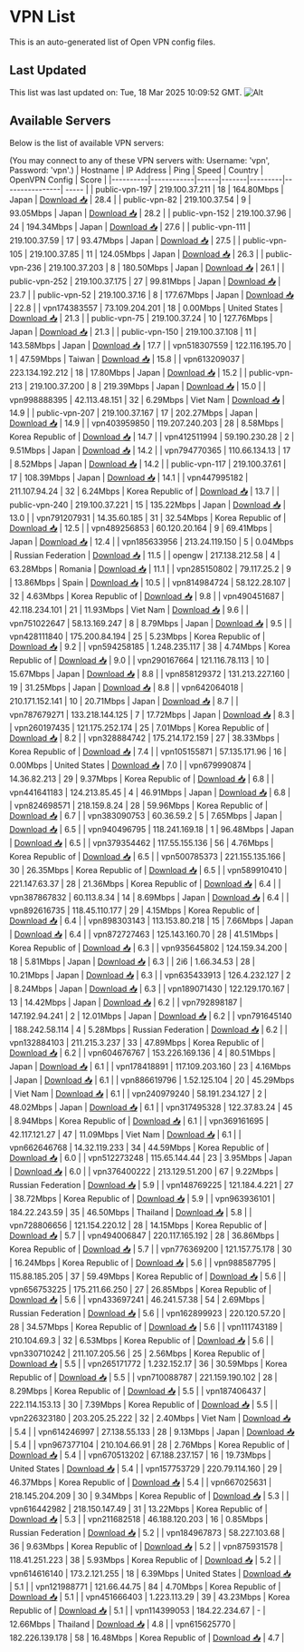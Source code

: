 # VPN List

This is an auto-generated list of Open VPN config files.

## Last Updated

This list was last updated on: Tue, 18 Mar 2025 10:09:52 GMT.
![Alt](https://repobeats.axiom.co/api/embed/186b98318ef1479477931607c1ad7d823f12451f.svg "Repobeats analytics image")

## Available Servers

Below is the list of available VPN servers:

(You may connect to any of these VPN servers with: Username: 'vpn', Password: 'vpn'.)
| Hostname | IP Address | Ping | Speed | Country | OpenVPN Config | Score |
|----------|------------|------|-------|---------|----------------| ----- |
| public-vpn-197 | 219.100.37.211 | 18 | 164.80Mbps | Japan | [Download 📥](./configs/server_0_JP.ovpn) | 28.4 |
| public-vpn-82 | 219.100.37.54 | 9 | 93.05Mbps | Japan | [Download 📥](./configs/server_1_JP.ovpn) | 28.2 |
| public-vpn-152 | 219.100.37.96 | 24 | 194.34Mbps | Japan | [Download 📥](./configs/server_2_JP.ovpn) | 27.6 |
| public-vpn-111 | 219.100.37.59 | 17 | 93.47Mbps | Japan | [Download 📥](./configs/server_3_JP.ovpn) | 27.5 |
| public-vpn-105 | 219.100.37.85 | 11 | 124.05Mbps | Japan | [Download 📥](./configs/server_4_JP.ovpn) | 26.3 |
| public-vpn-236 | 219.100.37.203 | 8 | 180.50Mbps | Japan | [Download 📥](./configs/server_5_JP.ovpn) | 26.1 |
| public-vpn-252 | 219.100.37.175 | 27 | 99.81Mbps | Japan | [Download 📥](./configs/server_6_JP.ovpn) | 23.7 |
| public-vpn-52 | 219.100.37.16 | 8 | 177.67Mbps | Japan | [Download 📥](./configs/server_7_JP.ovpn) | 22.8 |
| vpn174383557 | 73.109.204.201 | 18 | 0.00Mbps | United States | [Download 📥](./configs/server_8_US.ovpn) | 21.3 |
| public-vpn-75 | 219.100.37.24 | 10 | 127.76Mbps | Japan | [Download 📥](./configs/server_9_JP.ovpn) | 21.3 |
| public-vpn-150 | 219.100.37.108 | 11 | 143.58Mbps | Japan | [Download 📥](./configs/server_10_JP.ovpn) | 17.7 |
| vpn518307559 | 122.116.195.70 | 1 | 47.59Mbps | Taiwan | [Download 📥](./configs/server_11_TW.ovpn) | 15.8 |
| vpn613209037 | 223.134.192.212 | 18 | 17.80Mbps | Japan | [Download 📥](./configs/server_12_JP.ovpn) | 15.2 |
| public-vpn-213 | 219.100.37.200 | 8 | 219.39Mbps | Japan | [Download 📥](./configs/server_13_JP.ovpn) | 15.0 |
| vpn998888395 | 42.113.48.151 | 32 | 6.29Mbps | Viet Nam | [Download 📥](./configs/server_14_VN.ovpn) | 14.9 |
| public-vpn-207 | 219.100.37.167 | 17 | 202.27Mbps | Japan | [Download 📥](./configs/server_15_JP.ovpn) | 14.9 |
| vpn403959850 | 119.207.240.203 | 28 | 8.58Mbps | Korea Republic of | [Download 📥](./configs/server_16_KR.ovpn) | 14.7 |
| vpn412511994 | 59.190.230.28 | 2 | 9.51Mbps | Japan | [Download 📥](./configs/server_17_JP.ovpn) | 14.2 |
| vpn794770365 | 110.66.134.13 | 17 | 8.52Mbps | Japan | [Download 📥](./configs/server_18_JP.ovpn) | 14.2 |
| public-vpn-117 | 219.100.37.61 | 17 | 108.39Mbps | Japan | [Download 📥](./configs/server_19_JP.ovpn) | 14.1 |
| vpn447995182 | 211.107.94.24 | 32 | 6.24Mbps | Korea Republic of | [Download 📥](./configs/server_20_KR.ovpn) | 13.7 |
| public-vpn-240 | 219.100.37.221 | 15 | 135.22Mbps | Japan | [Download 📥](./configs/server_21_JP.ovpn) | 13.0 |
| vpn791207931 | 14.35.60.185 | 31 | 32.54Mbps | Korea Republic of | [Download 📥](./configs/server_22_KR.ovpn) | 12.5 |
| vpn489256853 | 60.120.20.164 | 9 | 69.41Mbps | Japan | [Download 📥](./configs/server_23_JP.ovpn) | 12.4 |
| vpn185633956 | 213.24.119.150 | 5 | 0.04Mbps | Russian Federation | [Download 📥](./configs/server_24_RU.ovpn) | 11.5 |
| opengw | 217.138.212.58 | 4 | 63.28Mbps | Romania | [Download 📥](./configs/server_25_RO.ovpn) | 11.1 |
| vpn285150802 | 79.117.25.2 | 9 | 13.86Mbps | Spain | [Download 📥](./configs/server_26_ES.ovpn) | 10.5 |
| vpn814984724 | 58.122.28.107 | 32 | 4.63Mbps | Korea Republic of | [Download 📥](./configs/server_27_KR.ovpn) | 9.8 |
| vpn490451687 | 42.118.234.101 | 21 | 11.93Mbps | Viet Nam | [Download 📥](./configs/server_28_VN.ovpn) | 9.6 |
| vpn751022647 | 58.13.169.247 | 8 | 8.79Mbps | Japan | [Download 📥](./configs/server_29_JP.ovpn) | 9.5 |
| vpn428111840 | 175.200.84.194 | 25 | 5.23Mbps | Korea Republic of | [Download 📥](./configs/server_30_KR.ovpn) | 9.2 |
| vpn594258185 | 1.248.235.117 | 38 | 4.74Mbps | Korea Republic of | [Download 📥](./configs/server_31_KR.ovpn) | 9.0 |
| vpn290167664 | 121.116.78.113 | 10 | 15.67Mbps | Japan | [Download 📥](./configs/server_32_JP.ovpn) | 8.8 |
| vpn858129372 | 131.213.227.160 | 19 | 31.25Mbps | Japan | [Download 📥](./configs/server_33_JP.ovpn) | 8.8 |
| vpn642064018 | 210.171.152.141 | 10 | 20.71Mbps | Japan | [Download 📥](./configs/server_34_JP.ovpn) | 8.7 |
| vpn787679271 | 133.218.144.125 | 7 | 17.72Mbps | Japan | [Download 📥](./configs/server_35_JP.ovpn) | 8.3 |
| vpn260197435 | 121.175.252.174 | 25 | 7.01Mbps | Korea Republic of | [Download 📥](./configs/server_36_KR.ovpn) | 8.2 |
| vpn328884742 | 175.214.172.159 | 27 | 38.33Mbps | Korea Republic of | [Download 📥](./configs/server_37_KR.ovpn) | 7.4 |
| vpn105155871 | 57.135.171.96 | 16 | 0.00Mbps | United States | [Download 📥](./configs/server_38_US.ovpn) | 7.0 |
| vpn679990874 | 14.36.82.213 | 29 | 9.37Mbps | Korea Republic of | [Download 📥](./configs/server_39_KR.ovpn) | 6.8 |
| vpn441641183 | 124.213.85.45 | 4 | 46.91Mbps | Japan | [Download 📥](./configs/server_40_JP.ovpn) | 6.8 |
| vpn824698571 | 218.159.8.24 | 28 | 59.96Mbps | Korea Republic of | [Download 📥](./configs/server_41_KR.ovpn) | 6.7 |
| vpn383090753 | 60.36.59.2 | 5 | 7.65Mbps | Japan | [Download 📥](./configs/server_42_JP.ovpn) | 6.5 |
| vpn940496795 | 118.241.169.18 | 1 | 96.48Mbps | Japan | [Download 📥](./configs/server_43_JP.ovpn) | 6.5 |
| vpn379354462 | 117.55.155.136 | 56 | 4.76Mbps | Korea Republic of | [Download 📥](./configs/server_44_KR.ovpn) | 6.5 |
| vpn500785373 | 221.155.135.166 | 30 | 26.35Mbps | Korea Republic of | [Download 📥](./configs/server_45_KR.ovpn) | 6.5 |
| vpn589910410 | 221.147.63.37 | 28 | 21.36Mbps | Korea Republic of | [Download 📥](./configs/server_46_KR.ovpn) | 6.4 |
| vpn387867832 | 60.113.8.34 | 14 | 8.69Mbps | Japan | [Download 📥](./configs/server_47_JP.ovpn) | 6.4 |
| vpn892616735 | 118.45.110.177 | 29 | 4.15Mbps | Korea Republic of | [Download 📥](./configs/server_48_KR.ovpn) | 6.4 |
| vpn898303143 | 113.153.80.218 | 15 | 7.66Mbps | Japan | [Download 📥](./configs/server_49_JP.ovpn) | 6.4 |
| vpn872727463 | 125.143.160.70 | 28 | 41.51Mbps | Korea Republic of | [Download 📥](./configs/server_50_KR.ovpn) | 6.3 |
| vpn935645802 | 124.159.34.200 | 18 | 5.81Mbps | Japan | [Download 📥](./configs/server_51_JP.ovpn) | 6.3 |
| 2i6 | 1.66.34.53 | 28 | 10.21Mbps | Japan | [Download 📥](./configs/server_52_JP.ovpn) | 6.3 |
| vpn635433913 | 126.4.232.127 | 2 | 8.24Mbps | Japan | [Download 📥](./configs/server_53_JP.ovpn) | 6.3 |
| vpn189071430 | 122.129.170.167 | 13 | 14.42Mbps | Japan | [Download 📥](./configs/server_54_JP.ovpn) | 6.2 |
| vpn792898187 | 147.192.94.241 | 2 | 12.01Mbps | Japan | [Download 📥](./configs/server_55_JP.ovpn) | 6.2 |
| vpn791645140 | 188.242.58.114 | 4 | 5.28Mbps | Russian Federation | [Download 📥](./configs/server_56_RU.ovpn) | 6.2 |
| vpn132884103 | 211.215.3.237 | 33 | 47.89Mbps | Korea Republic of | [Download 📥](./configs/server_57_KR.ovpn) | 6.2 |
| vpn604676767 | 153.226.169.136 | 4 | 80.51Mbps | Japan | [Download 📥](./configs/server_58_JP.ovpn) | 6.1 |
| vpn178418891 | 117.109.203.160 | 23 | 4.16Mbps | Japan | [Download 📥](./configs/server_59_JP.ovpn) | 6.1 |
| vpn886619796 | 1.52.125.104 | 20 | 45.29Mbps | Viet Nam | [Download 📥](./configs/server_60_VN.ovpn) | 6.1 |
| vpn240979240 | 58.191.234.127 | 2 | 48.02Mbps | Japan | [Download 📥](./configs/server_61_JP.ovpn) | 6.1 |
| vpn317495328 | 122.37.83.24 | 45 | 8.94Mbps | Korea Republic of | [Download 📥](./configs/server_62_KR.ovpn) | 6.1 |
| vpn369161695 | 42.117.121.27 | 47 | 11.09Mbps | Viet Nam | [Download 📥](./configs/server_63_VN.ovpn) | 6.1 |
| vpn662646768 | 14.32.119.233 | 34 | 44.59Mbps | Korea Republic of | [Download 📥](./configs/server_64_KR.ovpn) | 6.0 |
| vpn512273248 | 115.65.144.44 | 23 | 3.95Mbps | Japan | [Download 📥](./configs/server_65_JP.ovpn) | 6.0 |
| vpn376400222 | 213.129.51.200 | 67 | 9.22Mbps | Russian Federation | [Download 📥](./configs/server_66_RU.ovpn) | 5.9 |
| vpn148769225 | 121.184.4.221 | 27 | 38.72Mbps | Korea Republic of | [Download 📥](./configs/server_67_KR.ovpn) | 5.9 |
| vpn963936101 | 184.22.243.59 | 35 | 46.50Mbps | Thailand | [Download 📥](./configs/server_68_TH.ovpn) | 5.8 |
| vpn728806656 | 121.154.220.12 | 28 | 14.15Mbps | Korea Republic of | [Download 📥](./configs/server_69_KR.ovpn) | 5.7 |
| vpn494006847 | 220.117.165.192 | 28 | 36.86Mbps | Korea Republic of | [Download 📥](./configs/server_70_KR.ovpn) | 5.7 |
| vpn776369200 | 121.157.75.178 | 30 | 16.24Mbps | Korea Republic of | [Download 📥](./configs/server_71_KR.ovpn) | 5.6 |
| vpn988587795 | 115.88.185.205 | 37 | 59.49Mbps | Korea Republic of | [Download 📥](./configs/server_72_KR.ovpn) | 5.6 |
| vpn656753225 | 175.211.66.250 | 27 | 26.85Mbps | Korea Republic of | [Download 📥](./configs/server_73_KR.ovpn) | 5.6 |
| vpn433697241 | 46.241.57.38 | 54 | 2.69Mbps | Russian Federation | [Download 📥](./configs/server_74_RU.ovpn) | 5.6 |
| vpn162899923 | 220.120.57.20 | 28 | 34.57Mbps | Korea Republic of | [Download 📥](./configs/server_75_KR.ovpn) | 5.6 |
| vpn111743189 | 210.104.69.3 | 32 | 6.53Mbps | Korea Republic of | [Download 📥](./configs/server_76_KR.ovpn) | 5.6 |
| vpn330710242 | 211.107.205.56 | 25 | 2.56Mbps | Korea Republic of | [Download 📥](./configs/server_77_KR.ovpn) | 5.5 |
| vpn265171772 | 1.232.152.17 | 36 | 30.59Mbps | Korea Republic of | [Download 📥](./configs/server_78_KR.ovpn) | 5.5 |
| vpn710088787 | 221.159.190.102 | 28 | 8.29Mbps | Korea Republic of | [Download 📥](./configs/server_79_KR.ovpn) | 5.5 |
| vpn187406437 | 222.114.153.13 | 30 | 7.39Mbps | Korea Republic of | [Download 📥](./configs/server_80_KR.ovpn) | 5.5 |
| vpn226323180 | 203.205.25.222 | 32 | 2.40Mbps | Viet Nam | [Download 📥](./configs/server_81_VN.ovpn) | 5.4 |
| vpn614246997 | 27.138.55.133 | 28 | 9.13Mbps | Japan | [Download 📥](./configs/server_82_JP.ovpn) | 5.4 |
| vpn967377104 | 210.104.66.91 | 28 | 2.76Mbps | Korea Republic of | [Download 📥](./configs/server_83_KR.ovpn) | 5.4 |
| vpn670513202 | 67.188.237.157 | 16 | 19.73Mbps | United States | [Download 📥](./configs/server_84_US.ovpn) | 5.4 |
| vpn157753729 | 220.79.114.160 | 29 | 46.37Mbps | Korea Republic of | [Download 📥](./configs/server_85_KR.ovpn) | 5.4 |
| vpn667025631 | 218.145.204.209 | 30 | 9.34Mbps | Korea Republic of | [Download 📥](./configs/server_86_KR.ovpn) | 5.3 |
| vpn616442982 | 218.150.147.49 | 31 | 13.22Mbps | Korea Republic of | [Download 📥](./configs/server_87_KR.ovpn) | 5.3 |
| vpn211682518 | 46.188.120.203 | 16 | 0.85Mbps | Russian Federation | [Download 📥](./configs/server_88_RU.ovpn) | 5.2 |
| vpn184967873 | 58.227.103.68 | 36 | 9.63Mbps | Korea Republic of | [Download 📥](./configs/server_89_KR.ovpn) | 5.2 |
| vpn875931578 | 118.41.251.223 | 38 | 5.93Mbps | Korea Republic of | [Download 📥](./configs/server_90_KR.ovpn) | 5.2 |
| vpn614616140 | 173.2.121.255 | 18 | 6.39Mbps | United States | [Download 📥](./configs/server_91_US.ovpn) | 5.1 |
| vpn121988771 | 121.66.44.75 | 84 | 4.70Mbps | Korea Republic of | [Download 📥](./configs/server_92_KR.ovpn) | 5.1 |
| vpn451666403 | 1.223.113.29 | 39 | 43.23Mbps | Korea Republic of | [Download 📥](./configs/server_93_KR.ovpn) | 5.1 |
| vpn114399053 | 184.22.234.67 | - | 12.66Mbps | Thailand | [Download 📥](./configs/server_94_TH.ovpn) | 4.8 |
| vpn615625770 | 182.226.139.178 | 58 | 16.48Mbps | Korea Republic of | [Download 📥](./configs/server_95_KR.ovpn) | 4.7 |
